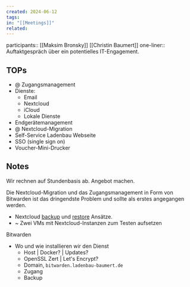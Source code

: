 ```yaml
---
created: 2024-06-12
tags: 
in: "[[Meetings]]"
related:
---
```


participants:: [[Maksim Bronsky]] [[Christin Baumert]]
one-liner:: Auftaktgespräch über ein potentielles IT-Engagement.

## TOPs
- @ Zugangsmanagement
- Dienste:
	- Email
	- Nextcloud
	- iCloud
	- Lokale Dienste
- Endgerätemanagement
- @ Nextcloud-Migration
- Self-Service Ladenbau Webseite
- SSO (single sign on)
- Voucher-Mini-Drucker

##  Notes

Wir rechnen auf Stundenbasis ab. Angebot machen.

Die Nextcloud-Migration und das Zugangsmanagement in Form von Bitwarden ist das dringendste Problem und sollte als erstes angegangen werden. 

-  Nextcloud [backup](https://docs.nextcloud.com/server/latest/admin_manual/maintenance/backup.html) und [restore](https://docs.nextcloud.com/server/latest/admin_manual/maintenance/restore.html) Ansätze.
- ~ Zwei VMs mit Nextcloud-Instanzen zum Testen aufsetzen

 Bitwarden
 - Wo und wie installieren wir den Dienst
	 - Host | Docker? | Updates?
	 - OpenSSL Zert | Let's Encrypt?
	 - Domain, `bitwarden.ladenbau-baumert.de`
	 - Zugang
	 - Backup